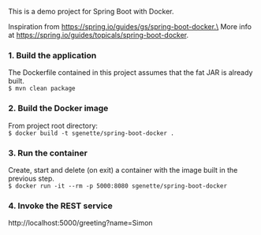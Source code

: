 This is a demo project for Spring Boot with Docker.

Inspiration from https://spring.io/guides/gs/spring-boot-docker.\
More info at https://spring.io/guides/topicals/spring-boot-docker.

### 1. Build the application
The Dockerfile contained in this project assumes that the fat JAR is already built.\
`$ mvn clean package`

### 2. Build the Docker image
From project root directory:\
`$ docker build -t sgenette/spring-boot-docker .`

### 3. Run the container
Create, start and delete (on exit) a container with the image built in the previous step.\
`$ docker run -it --rm -p 5000:8080 sgenette/spring-boot-docker`

### 4. Invoke the REST service
http://localhost:5000/greeting?name=Simon